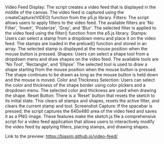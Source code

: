 Video Feed Display: The script creates a video feed that is displayed in the middle of the canvas. 
The video feed is captured using the createCapture(VIDEO) function from the p5.js library.
Filters: The script allows users to apply filters to the video feed. 
The available filters are 'No Filter', 'Invert', 'Posterize', 'Gray', and 'Blur'. 
The selected filter is applied to the video feed using the filter() function from the p5.js library.
Stamps: Users can select a stamp from a dropdown menu and place it on the video feed. The stamps are loaded in the preload() function and stored in an array. The selected stamp is displayed at the mouse position when the mouse button is pressed.
Shapes: Users can select a shape tool from a dropdown menu and draw shapes on the video feed.
The available tools are 'No Tool', 'Rectangle', and 'Ellipse'. The selected tool is used to draw a shape starting from the mouse position when the mouse button is pressed. The shape continues to be drawn as long as the mouse button is held down and the mouse is moved.
Color and Thickness Selection: Users can select the color and thickness of the shape border using color pickers and a dropdown menu. 
The selected color and thickness are used when drawing the shape.
Reset Button: There is a 'Reset' button that resets the sketch to its initial state. 
This clears all stamps and shapes, resets the active filter, and clears the current stamp and tool.
Screenshot Capture: If the spacebar is pressed, the script captures the 640x480 area of the video feed and saves it as a PNG image.
These features make the sketch.js file a comprehensive script for a video feed application that allows users to interactively modify the video feed by applying filters, placing stamps, and drawing shapes.


Link to the preview: https://bjasim.github.io/video-feed/
